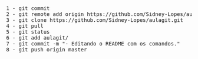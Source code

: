 <pre>
1 - git commit
2 - git remote add origin https://github.com/Sidney-Lopes/aulagit.git
3 - git clone https://github.com/Sidney-Lopes/aulagit.git
4 - git pull
5 - git status
6 - git add aulagit/
7 - git commit -m "- Editando o README com os comandos." 
8 - git push origin master
</pre>
